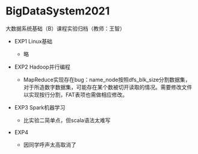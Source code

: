 # BigDataSystem2021
大数据系统基础（B）课程实验归档（教师：王智）

* EXP1 Linux基础
  * 略
* EXP2 Hadoop并行编程
  * MapReduce实现存在bug：name_node按照dfs_blk_size分割数据集，对于所造数字数据集，可能存在某个数被切开读取的情况。需要修改文件以实现按行分割，FAT表项也需做相应修改。

* EXP3 Spark机器学习
  * 比实验二简单点，但scala语法太难写
* EXP4 
  * 因同学呼声太高取消了
